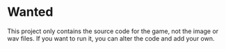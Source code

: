 # Wanted
This project only contains the source code for the game, not the image or wav files. If you want to run it, you can alter the code and add your own.
